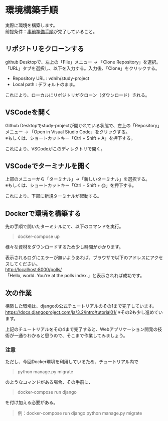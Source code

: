 # 環境構築手順

実際に環境を構築します。  
前提条件：[事前準備手順](事前準備手順.md)が完了していること。  

## リポジトリをクローンする  

github Desktopで、左上の「File」メニュー → 「Clone Repository」を選択。  
「URL」タブを選択し、以下を入力する。入力後、「Clone」をクリックする。  

- Repository URL : vdnih/study-project  
- Local path : デフォルトのまま。  

これにより、ローカルにリポジトリがクローン（ダウンロード）される。  

## VSCodeを開く  

Github Desktopでstudy-projectが開かれている状態で、左上の「Repository」メニュー → 「Open in Visual Studio Code」をクリックする。  
※もしくは、ショートカットキー「Ctrl + Shift + A」を押下する。  

これにより、VSCodeがこのディレクトリで開く。  

## VSCodeでターミナルを開く

上部のメニューから「ターミナル」→「新しいターミナル」を選択する。  
※もしくは、ショートカットキー「Ctrl + Shift + @」を押下する。  

これにより、下部に新規ターミナルが起動する。  

## Dockerで環境を構築する  

先の手順で開いたターミナルにて、以下のコマンドを実行。  
> docker-compose up

様々な資材をダウンロードするため少し時間がかかります。

表示されるログにエラーが無いようあれば、ブラウザで以下のアドレスにアクセスしてください。  
<http://localhost:8000/polls/>  
「Hello, world. You're at the polls index.」と表示されれば成功です。  

## 次の作業  

構築した環境は、djangoの公式チュートリアルのその1まで完了しています。  
<https://docs.djangoproject.com/ja/3.2/intro/tutorial01/>
※その2も少し進めています。  

上記のチュートリアルをその4まで完了すると、Webアプリケーション開発の技術が一通りわかると思うので、そこまで作業してみましょう。  

### 注意  

ただし、今回Docker環境を利用しているため、チュートリアル内で  
> python manage.py migrate

のようなコマンドがある場合、その手前に、  
> docker-compose run django

を付け加える必要がある。
> 例：docker-compose run django python manage.py migrate
